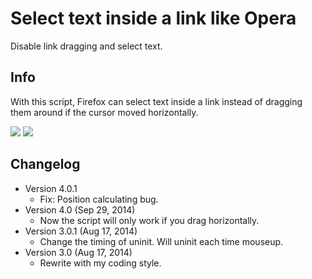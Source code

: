 Select text inside a link like Opera
====================================
Disable link dragging and select text.

Info
----
With this script, Firefox can select text inside a link instead of dragging them around if the cursor moved horizontally.

![](https://i.imgur.com/f7TgRur.png)
![](https://i.imgur.com/NSqXG5n.png)


Changelog
---------
* Version 4.0.1
	- Fix: Position calculating bug.
* Version 4.0 (Sep 29, 2014)
	- Now the script will only work if you drag horizontally.
* Version 3.0.1 (Aug 17, 2014)
	- Change the timing of uninit. Will uninit each time mouseup.
* Version 3.0 (Aug 17, 2014)
	- Rewrite with my coding style.
